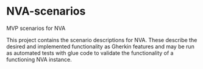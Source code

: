 # NVA-scenarios
MVP scenarios for NVA

This project contains the scenario descriptions for NVA. These describe the desired and implemented functionality as Gherkin features and may be run as automated tests with glue code to validate the functionality of a functioning NVA instance.
